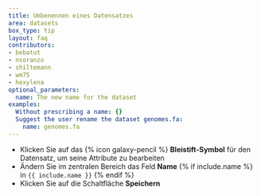 ```yaml
---
title: Umbenennen eines Datensatzes
area: datasets
box_type: tip
layout: faq
contributors:
- bebatut
- nsoranzo
- shiltemann
- wm75
- hexylena
optional_parameters:
  name: The new name for the dataset
examples:
  Without prescribing a name: {}
  Suggest the user rename the dataset genomes.fa:
    name: genomes.fa
---
```



- Klicken Sie auf das {% icon galaxy-pencil %} **Bleistift-Symbol** für den Datensatz, um seine Attribute zu bearbeiten
- Ändern Sie im zentralen Bereich das Feld **Name** {% if include.name %} in `{{ include.name }}` {% endif %}
- Klicken Sie auf die Schaltfläche **Speichern**

